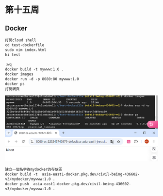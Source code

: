 # 第十五周
## Docker
````
打開cloud shell
cd test-dockerfile
sudo vim index.html
hi test

:wq
docker build -t mywww:1.0 .
docker images
docker run -d -p 8080:80 mywww:1.0
docker ps
打開網頁
````
<img src="../pic/1217.png">

````
建立一個名字為mydocker的存放區
docker build -t  asia-east1-docker.pkg.dev/civil-being-436602-v3/mydocker/mywww:1.0 .
docker push  asia-east1-docker.pkg.dev/civil-being-436602-v3/mydocker/mywww:1.0 .
````
